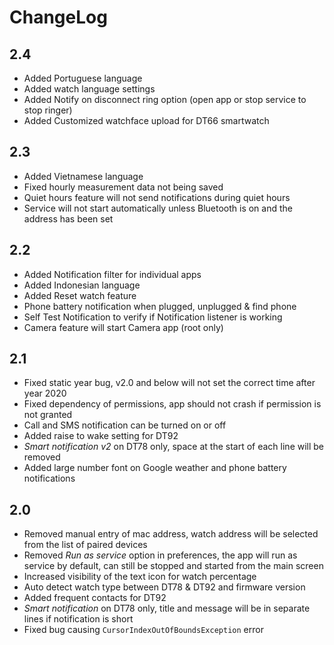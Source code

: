 # ChangeLog

## 2.4
+ Added Portuguese language
+ Added watch language settings
+ Added Notify on disconnect ring option (open app or stop service to stop ringer)
+ Added Customized watchface upload for DT66 smartwatch

## 2.3
+ Added Vietnamese language
+ Fixed hourly measurement data not being saved
+ Quiet hours feature will not send notifications during quiet hours
+ Service will not start automatically unless Bluetooth is on and the address has been set

## 2.2
+ Added Notification filter for individual apps
+ Added Indonesian language
+ Added Reset watch feature
+ Phone battery notification when plugged, unplugged & find phone
+ Self Test Notification to verify if Notification listener is working
+ Camera feature will start Camera app (root only)

## 2.1
+ Fixed static year bug, v2.0 and below will not set the correct time after year 2020
+ Fixed dependency of permissions, app should not crash if permission is not granted
+ Call and SMS notification can be turned on or off
+ Added raise to wake setting for DT92
+ *Smart notification v2* on DT78 only, space at the start of each line will be removed
+ Added large number font on Google weather and phone battery notifications

## 2.0
+ Removed manual entry of mac address, watch address will be selected from the list of paired devices
+ Removed *Run as service* option in preferences, the app will run as service by default, can still be stopped and started from the main screen
+ Increased visibility of the text icon for watch percentage
+ Auto detect watch type between DT78 & DT92 and firmware version
+ Added frequent contacts for DT92
+ *Smart notification* on DT78 only, title and message will be in separate lines if notification is short
+ Fixed bug causing `CursorIndexOutOfBoundsException` error

